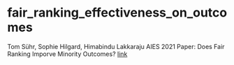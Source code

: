 # fair_ranking_effectiveness_on_outcomes
Tom Sühr, Sophie Hilgard, Himabindu Lakkaraju
AIES 2021 Paper: Does Fair Ranking Imporve Minority Outcomes? [link](https://dl.acm.org/doi/pdf/10.1145/3461702.3462602)
